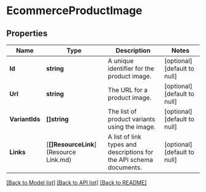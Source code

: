 # EcommerceProductImage

## Properties
Name | Type | Description | Notes
------------ | ------------- | ------------- | -------------
**Id** | **string** | A unique identifier for the product image. | [optional] [default to null]
**Url** | **string** | The URL for a product image. | [optional] [default to null]
**VariantIds** | **[]string** | The list of product variants using the image. | [optional] [default to null]
**Links** | [**[]ResourceLink**](Resource Link.md) | A list of link types and descriptions for the API schema documents. | [optional] [default to null]

[[Back to Model list]](../README.md#documentation-for-models) [[Back to API list]](../README.md#documentation-for-api-endpoints) [[Back to README]](../README.md)


